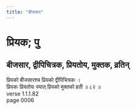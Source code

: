 ```yaml
---
title: "बीजसार"
---
```


# प्रियक; पु
## बीजसार, द्वीपिचित्रक, प्रियतोय, मुक्तक, व्रतिन्
प्रियको बीजसारश्च प्रियको द्वीपिचित्रकः ।<br />प्रियकः प्रियतोयः स्यात् प्रियको मुक्तको व्रती ॥ ८२ ॥<br />verse 1.1.1.82<br />page 0006

